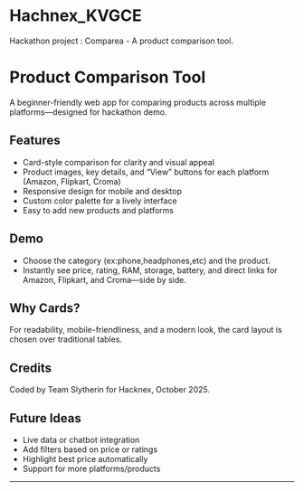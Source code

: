 # Hachnex_KVGCE
Hackathon project : Comparea - A product comparison tool. 

# Product Comparison Tool

A beginner-friendly web app for comparing products across multiple platforms—designed for hackathon demo.

## Features

- Card-style comparison for clarity and visual appeal
- Product images, key details, and “View” buttons for each platform (Amazon, Flipkart, Croma)
- Responsive design for mobile and desktop
- Custom color palette for a lively interface
- Easy to add new products and platforms

## Demo

- Choose the category (ex:phone,headphones,etc) and the product.
- Instantly see price, rating, RAM, storage, battery, and direct links for Amazon, Flipkart, and Croma—side by side.

## Why Cards?

For readability, mobile-friendliness, and a modern look, the card layout is chosen over traditional tables.

## Credits

Coded by Team Slytherin for Hacknex, October 2025.

## Future Ideas

- Live data or chatbot integration
- Add filters based on price or ratings
- Highlight best price automatically
- Support for more platforms/products


---


